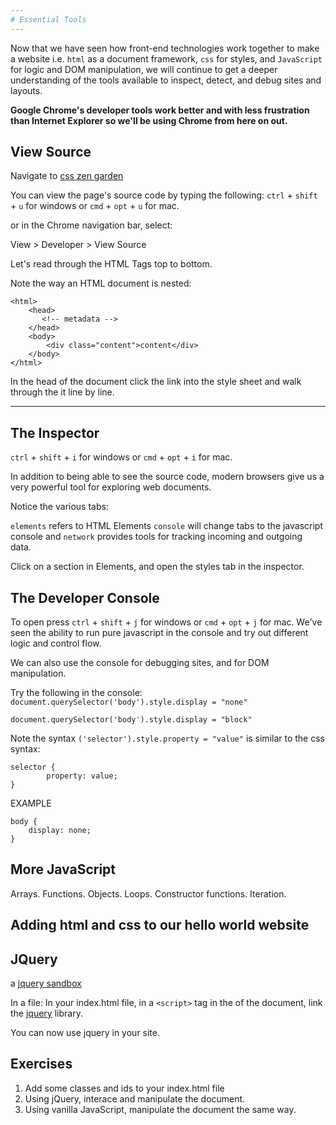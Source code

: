```yaml
---
# Essential Tools
---
```

<!-- Make a quick cat portfolio website to learn HTML
CSS (later JS)-->

Now that we have seen how front-end technologies work together to make a website
i.e.
`html` as a document framework, `css` for styles, and `JavaScript` for logic and
DOM manipulation,
we will continue to get a deeper understanding of the tools available to inspect,
detect, and debug sites and layouts.

**Google Chrome's developer tools work better and with less frustration than 
Internet Explorer so we'll be using Chrome from here on out.**

## View Source
Navigate to [css zen garden](https://csszengarden.com)

You can view the page's source code by typing the following:
`ctrl` + `shift` + `u` for windows or `cmd` + `opt` + `u` for mac.

or in the Chrome navigation bar, select:

View > Developer > View Source


Let's read through the HTML Tags top to bottom.

Note the way an HTML document is nested:
```
<html>
    <head>
       <!-- metadata -->
    </head>
    <body>
        <div class="content">content</div>
    </body>
</html>
```

In the head of the document click the link into the style sheet and walk through
the it line by line.

---

## The Inspector

`ctrl` + `shift` + `i` for windows or `cmd` + `opt` + `i` for mac.

In addition to being able to see the source code, modern browsers give us a
very powerful tool for exploring web documents.

Notice the various tabs:

`elements` refers to HTML Elements `console` will change tabs to the javascript 
console and `network` provides tools for tracking incoming and outgoing data.

Click on a section in Elements, and open the styles tab in the inspector.

## The Developer Console

To open press `ctrl` + `shift` + `j` for windows or `cmd` + `opt` + `j` for mac.
We've seen the ability to run pure javascript in the console and try out different
logic and control flow.

We can also use the console for debugging sites, and for DOM manipulation.

Try the following in the console:
`document.querySelector('body').style.display = "none"`

`document.querySelector('body').style.display = "block"`

Note the syntax `('selector').style.property = "value"`
is similar to the css syntax:

```
selector {
        property: value;
}
```

EXAMPLE

```
body {
    display: none;
}
```
## More JavaScript

Arrays.
Functions.
Objects.
Loops.
Constructor functions.
Iteration.

## Adding html and css to our hello world website

## JQuery
a [jquery sandbox](https://jquerysandbox.netlify.com/)

In a file:
In your index.html file, in a `<script>` tag in the <head> of the document,
link the 
[jquery](https://code.jquery.com/) library.
<!-- connect savvy jquery commands -->
You can now use jquery in your site.


## Exercises

1. Add some classes and ids to your index.html file
2. Using jQuery, interace and manipulate the document.
3. Using vanilla JavaScript, manipulate the document the same way.